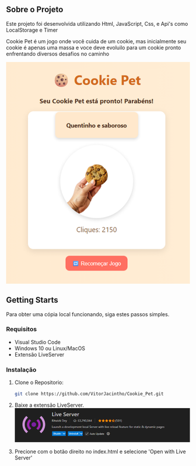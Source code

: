 ## Sobre o Projeto

Este projeto foi desenvolvida utilizando Html, JavaScript, Css, e Api's como LocalStorage e Timer

Cookie Pet é um jogo onde você cuida de um cookie, mas inicialmente seu cookie é apenas uma massa e voce deve evoluilo para um cookie pronto enfrentando diversos desafios no caminho

![](images/cookie_pet.png)


## Getting Starts

Para obter uma cópia local funcionando, siga estes passos simples.

### Requisitos

+ Visual Studio Code
+ Windows 10 ou Linux/MacOS 
+ Extensão LiveServer

### Instalação

1. Clone o Repositorio: 
    ```sh
    git clone https://github.com/VitorJacintho/Cookie_Pet.git
    ```

2. Baixe a extensão LiveServer.
   ![](images/live_server.png)
   
4. Precione com o botão direito no index.html e selecione 'Open with Live Server'



<!-- LINKS -->
[dot-net-sdk]: https://github.com/VitorJacintho/cashflow.git

